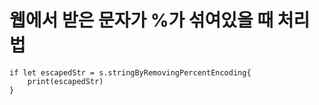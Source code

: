 # 웹에서 받은 문자가 %가 섞여있을 때 처리법
	if let escapedStr = s.stringByRemovingPercentEncoding{
        print(escapedStr)
	}